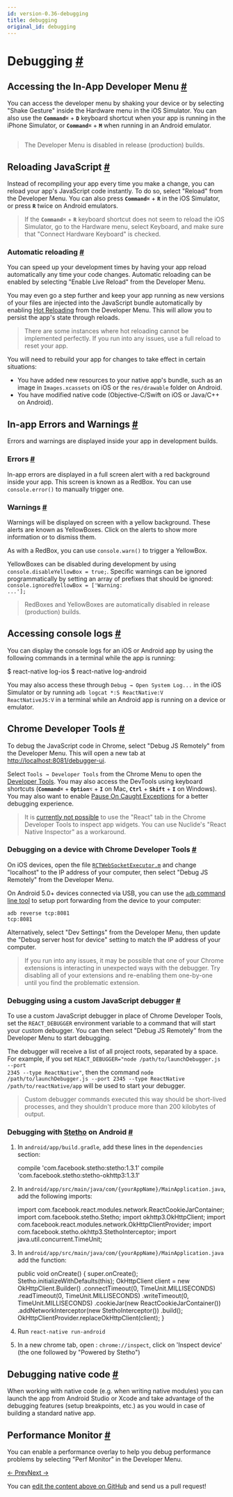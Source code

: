 ```yaml
---
id: version-0.36-debugging
title: debugging
original_id: debugging
---
```

<a id="content"></a><h1><a class="anchor" name="debugging"></a>Debugging <a class="hash-link" href="docs/debugging.html#debugging">#</a></h1><div><h2><a class="anchor" name="accessing-the-in-app-developer-menu"></a>Accessing the In-App Developer Menu <a class="hash-link" href="docs/debugging.html#accessing-the-in-app-developer-menu">#</a></h2><p>You can access the developer menu by shaking your device or by selecting "Shake Gesture" inside the Hardware menu in the iOS Simulator. You can also use the <strong><code>Command</code></strong><code>⌘</code> + <strong><code>D</code></strong> keyboard shortcut when your app is running in the iPhone Simulator, or <strong><code>Command</code></strong><code>⌘</code> + <strong><code>M</code></strong> when running in an Android emulator.</p><p><img src="img/DeveloperMenu.png" alt=""></p><blockquote><p>The Developer Menu is disabled in release (production) builds.</p></blockquote><h2><a class="anchor" name="reloading-javascript"></a>Reloading JavaScript <a class="hash-link" href="docs/debugging.html#reloading-javascript">#</a></h2><p>Instead of recompiling your app every time you make a change, you can reload your app's JavaScript code instantly. To do so, select "Reload" from the Developer Menu. You can also press <strong><code>Command</code></strong><code>⌘</code> + <strong><code>R</code></strong> in the iOS Simulator, or press <strong><code>R</code></strong> twice on Android emulators.</p><blockquote><p>If the <strong><code>Command</code></strong><code>⌘</code> + <strong><code>R</code></strong> keyboard shortcut does not seem to reload the iOS Simulator, go to the Hardware menu, select Keyboard, and make sure that "Connect Hardware Keyboard" is checked.</p></blockquote><h3><a class="anchor" name="automatic-reloading"></a>Automatic reloading <a class="hash-link" href="docs/debugging.html#automatic-reloading">#</a></h3><p>You can speed up your development times by having your app reload automatically any time your code changes. Automatic reloading can be enabled by selecting "Enable Live Reload" from the Developer Menu.</p><p>You may even go a step further and keep your app running as new versions of your files are injected into the JavaScript bundle automatically by enabling <a href="https://facebook.github.io/react-native/blog/2016/03/24/introducing-hot-reloading.html" target="_blank">Hot Reloading</a> from the Developer Menu. This will allow you to persist the app's state through reloads.</p><blockquote><p>There are some instances where hot reloading cannot be implemented perfectly. If you run into any issues, use a full reload to reset your app.</p></blockquote><p>You will need to rebuild your app for changes to take effect in certain situations:</p><ul><li>You have added new resources to your native app's bundle, such as an image in <code>Images.xcassets</code> on iOS or the <code>res/drawable</code> folder on Android.</li><li>You have modified native code (Objective-C/Swift on iOS or Java/C++ on Android).</li></ul><h2><a class="anchor" name="in-app-errors-and-warnings"></a>In-app Errors and Warnings <a class="hash-link" href="docs/debugging.html#in-app-errors-and-warnings">#</a></h2><p>Errors and warnings are displayed inside your app in development builds.</p><h3><a class="anchor" name="errors"></a>Errors <a class="hash-link" href="docs/debugging.html#errors">#</a></h3><p>In-app errors are displayed in a full screen alert with a red background inside your app. This screen is known as a RedBox. You can use <code>console.error()</code> to manually trigger one.</p><h3><a class="anchor" name="warnings"></a>Warnings <a class="hash-link" href="docs/debugging.html#warnings">#</a></h3><p>Warnings will be displayed on screen with a yellow background. These alerts are known as YellowBoxes. Click on the alerts to show more information or to dismiss them.</p><p>As with a RedBox, you can use <code>console.warn()</code> to trigger a YellowBox.</p><p>YellowBoxes can be disabled during development by using <code>console.disableYellowBox = true;</code>. Specific warnings can be ignored programmatically by setting an array of prefixes that should be ignored: <code>console.ignoredYellowBox = ['Warning: ...'];</code></p><blockquote><p>RedBoxes and YellowBoxes are automatically disabled in release (production) builds.</p></blockquote><h2><a class="anchor" name="accessing-console-logs"></a>Accessing console logs <a class="hash-link" href="docs/debugging.html#accessing-console-logs">#</a></h2><p>You can display the console logs for an iOS or Android app by using the following commands in a terminal while the app is running:</p><div class="prism language-javascript">$ react<span class="token operator">-</span>native log<span class="token operator">-</span>ios
$ react<span class="token operator">-</span>native log<span class="token operator">-</span>android</div><p>You may also access these through <code>Debug → Open System Log...</code> in the iOS Simulator or by running <code>adb logcat *:S ReactNative:V ReactNativeJS:V</code> in a terminal while an Android app is running on a device or emulator.</p><h2><a class="anchor" name="chrome-developer-tools"></a>Chrome Developer Tools <a class="hash-link" href="docs/debugging.html#chrome-developer-tools">#</a></h2><p>To debug the JavaScript code in Chrome, select "Debug JS Remotely" from the Developer Menu. This will open a new tab at <a href="http://localhost:8081/debugger-ui" target="_blank"></a><a href="http://localhost:8081/debugger-ui">http://localhost:8081/debugger-ui</a>.</p><p>Select <code>Tools → Developer Tools</code> from the Chrome Menu to open the <a href="https://developer.chrome.com/devtools" target="_blank">Developer Tools</a>. You may also access the DevTools using keyboard shortcuts (<strong><code>Command</code></strong><code>⌘</code> + <strong><code>Option</code></strong><code>⌥</code> + <strong><code>I</code></strong> on Mac, <strong><code>Ctrl</code></strong> + <strong><code>Shift</code></strong> + <strong><code>I</code></strong> on Windows). You may also want to enable <a href="http://stackoverflow.com/questions/2233339/javascript-is-there-a-way-to-get-chrome-to-break-on-all-errors/17324511#17324511" target="_blank">Pause On Caught Exceptions</a> for a better debugging experience.</p><blockquote><p>It is <a href="https://github.com/facebook/react-devtools/issues/229" target="_blank">currently not possible</a> to use the "React" tab in the Chrome Developer Tools to inspect app widgets. You can use Nuclide's "React Native Inspector" as a workaround.</p></blockquote><h3><a class="anchor" name="debugging-on-a-device-with-chrome-developer-tools"></a>Debugging on a device with Chrome Developer Tools <a class="hash-link" href="docs/debugging.html#debugging-on-a-device-with-chrome-developer-tools">#</a></h3><p>On iOS devices, open the file <a href="https://github.com/facebook/react-native/blob/master/Libraries/WebSocket/RCTWebSocketExecutor.m" target="_blank"><code>RCTWebSocketExecutor.m</code></a> and change "localhost" to the IP address of your computer, then select "Debug JS Remotely" from the Developer Menu.</p><p>On Android 5.0+ devices connected via USB, you can use the <a href="http://developer.android.com/tools/help/adb.html" target="_blank"><code>adb</code> command line tool</a> to setup port forwarding from the device to your computer:</p><p><code>adb reverse tcp:8081 tcp:8081</code></p><p>Alternatively, select "Dev Settings" from the Developer Menu, then update the "Debug server host for device" setting to match the IP address of your computer.</p><blockquote><p>If you run into any issues, it may be possible that one of your Chrome extensions is interacting in unexpected ways with the debugger. Try disabling all of your extensions and re-enabling them one-by-one until you find the problematic extension.</p></blockquote><h3><a class="anchor" name="debugging-using-a-custom-javascript-debugger"></a>Debugging using a custom JavaScript debugger <a class="hash-link" href="docs/debugging.html#debugging-using-a-custom-javascript-debugger">#</a></h3><p>To use a custom JavaScript debugger in place of Chrome Developer Tools, set the <code>REACT_DEBUGGER</code> environment variable to a command that will start your custom debugger. You can then select "Debug JS Remotely" from the Developer Menu to start debugging.</p><p>The debugger will receive a list of all project roots, separated by a space. For example, if you set <code>REACT_DEBUGGER="node /path/to/launchDebugger.js --port 2345 --type ReactNative"</code>, then the command <code>node /path/to/launchDebugger.js --port 2345 --type ReactNative /path/to/reactNative/app</code> will be used to start your debugger.</p><blockquote><p>Custom debugger commands executed this way should be short-lived processes, and they shouldn't produce more than 200 kilobytes of output.</p></blockquote><h3><a class="anchor" name="debugging-with-stetho-http-facebook-github-io-stetho-on-android"></a>Debugging with <a href="http://facebook.github.io/stetho/" target="_blank">Stetho</a> on Android <a class="hash-link" href="docs/debugging.html#debugging-with-stetho-http-facebook-github-io-stetho-on-android">#</a></h3><ol><li><p>In <code>android/app/build.gradle</code>, add these lines in the <code>dependencies</code> section:</p><div class="prism language-javascript">compile <span class="token string">'com.facebook.stetho:stetho:1.3.1'</span>
compile <span class="token string">'com.facebook.stetho:stetho-okhttp3:1.3.1'</span></div></li><li><p>In <code>android/app/src/main/java/com/{yourAppName}/MainApplication.java</code>, add the following imports: </p><div class="prism language-javascript">import com<span class="token punctuation">.</span>facebook<span class="token punctuation">.</span>react<span class="token punctuation">.</span>modules<span class="token punctuation">.</span>network<span class="token punctuation">.</span>ReactCookieJarContainer<span class="token punctuation">;</span>
import com<span class="token punctuation">.</span>facebook<span class="token punctuation">.</span>stetho<span class="token punctuation">.</span>Stetho<span class="token punctuation">;</span>
import okhttp3<span class="token punctuation">.</span>OkHttpClient<span class="token punctuation">;</span>
import com<span class="token punctuation">.</span>facebook<span class="token punctuation">.</span>react<span class="token punctuation">.</span>modules<span class="token punctuation">.</span>network<span class="token punctuation">.</span>OkHttpClientProvider<span class="token punctuation">;</span>
import com<span class="token punctuation">.</span>facebook<span class="token punctuation">.</span>stetho<span class="token punctuation">.</span>okhttp3<span class="token punctuation">.</span>StethoInterceptor<span class="token punctuation">;</span>
import java<span class="token punctuation">.</span>util<span class="token punctuation">.</span>concurrent<span class="token punctuation">.</span>TimeUnit<span class="token punctuation">;</span></div></li><li><p>In <code>android/app/src/main/java/com/{yourAppName}/MainApplication.java</code> add the function:</p><div class="prism language-javascript">public void <span class="token function">onCreate<span class="token punctuation">(</span></span><span class="token punctuation">)</span> <span class="token punctuation">{</span>
      super<span class="token punctuation">.</span><span class="token function">onCreate<span class="token punctuation">(</span></span><span class="token punctuation">)</span><span class="token punctuation">;</span>
      Stetho<span class="token punctuation">.</span><span class="token function">initializeWithDefaults<span class="token punctuation">(</span></span><span class="token keyword">this</span><span class="token punctuation">)</span><span class="token punctuation">;</span>
      OkHttpClient client <span class="token operator">=</span> <span class="token keyword">new</span> <span class="token class-name">OkHttpClient<span class="token punctuation">.</span>Builder</span><span class="token punctuation">(</span><span class="token punctuation">)</span>
      <span class="token punctuation">.</span><span class="token function">connectTimeout<span class="token punctuation">(</span></span><span class="token number">0</span><span class="token punctuation">,</span> TimeUnit<span class="token punctuation">.</span>MILLISECONDS<span class="token punctuation">)</span>
      <span class="token punctuation">.</span><span class="token function">readTimeout<span class="token punctuation">(</span></span><span class="token number">0</span><span class="token punctuation">,</span> TimeUnit<span class="token punctuation">.</span>MILLISECONDS<span class="token punctuation">)</span>
      <span class="token punctuation">.</span><span class="token function">writeTimeout<span class="token punctuation">(</span></span><span class="token number">0</span><span class="token punctuation">,</span> TimeUnit<span class="token punctuation">.</span>MILLISECONDS<span class="token punctuation">)</span>
      <span class="token punctuation">.</span><span class="token function">cookieJar<span class="token punctuation">(</span></span><span class="token keyword">new</span> <span class="token class-name">ReactCookieJarContainer</span><span class="token punctuation">(</span><span class="token punctuation">)</span><span class="token punctuation">)</span>
      <span class="token punctuation">.</span><span class="token function">addNetworkInterceptor<span class="token punctuation">(</span></span><span class="token keyword">new</span> <span class="token class-name">StethoInterceptor</span><span class="token punctuation">(</span><span class="token punctuation">)</span><span class="token punctuation">)</span>
      <span class="token punctuation">.</span><span class="token function">build<span class="token punctuation">(</span></span><span class="token punctuation">)</span><span class="token punctuation">;</span>
      OkHttpClientProvider<span class="token punctuation">.</span><span class="token function">replaceOkHttpClient<span class="token punctuation">(</span></span>client<span class="token punctuation">)</span><span class="token punctuation">;</span>
<span class="token punctuation">}</span></div></li><li><p>Run  <code>react-native run-android</code></p></li><li><p>In a new chrome tab, open : <code>chrome://inspect</code>, click on 'Inspect device' (the one followed by "Powered by Stetho")</p></li></ol><h2><a class="anchor" name="debugging-native-code"></a>Debugging native code <a class="hash-link" href="docs/debugging.html#debugging-native-code">#</a></h2><p>When working with native code (e.g. when writing native modules) you can launch the app from Android Studio or Xcode and take advantage of the debugging features (setup breakpoints, etc.) as you would in case of building a standard native app.</p><h2><a class="anchor" name="performance-monitor"></a>Performance Monitor <a class="hash-link" href="docs/debugging.html#performance-monitor">#</a></h2><p>You can enable a performance overlay to help you debug performance problems by selecting "Perf Monitor" in the Developer Menu.</p></div><div class="docs-prevnext"><a class="docs-prev" href="docs/direct-manipulation.html#content">← Prev</a><a class="docs-next" href="docs/testing.html#content">Next →</a></div><p class="edit-page-block">You can <a target="_blank" href="https://github.com/facebook/react-native/blob/master/docs/Debugging.md">edit the content above on GitHub</a> and send us a pull request!</p>